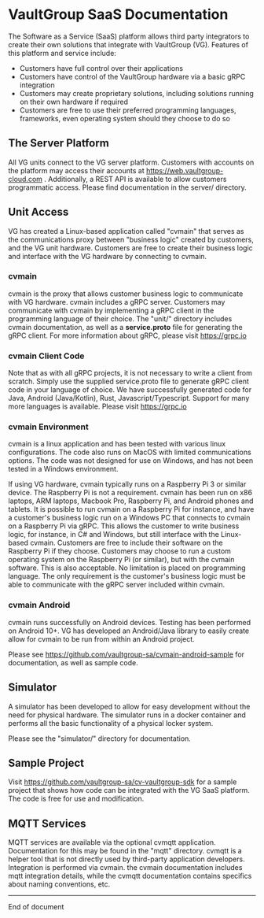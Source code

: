 # VaultGroup SaaS Documentation

The Software as a Service (SaaS) platform allows third party integrators to 
create their own solutions that integrate with VaultGroup (VG). Features of this platform
and service include:

- Customers have full control over their applications
- Customers have control of the VaultGroup hardware via a basic gRPC integration
- Customers may create  proprietary solutions, including solutions running on their own hardware if required
- Customers are free to use their preferred programming languages, frameworks, even operating system should they choose to do so

## The Server Platform

All VG units connect to the VG server platform. Customers with accounts on the platform may access
their accounts at https://web.vaultgroup-cloud.com . Additionally, a REST API is available to allow
customers programmatic access. Please find documentation in the server/ directory.

## Unit Access

VG has created a Linux-based application called "cvmain" that serves as the communications proxy
between "business logic" created by customers, and the VG unit hardware. 
Customers are free to create  their business logic and interface with the VG hardware by
connecting to cvmain.

### cvmain

cvmain is the proxy that allows customer business logic to communicate with VG hardware.
cvmain includes a gRPC server. Customers may communicate with cvmain by implementing a
gRPC client in the programming language of their choice. The "unit/" directory includes
cvmain documentation, as well as a **service.proto** file for generating the gRPC client. For
more information about gRPC, please visit https://grpc.io

### cvmain Client Code

Note that as with all gRPC projects, it is not necessary to write a client from scratch. Simply use
the supplied service.proto file to generate gRPC client code in your language of choice. We have successfully
generated code for Java, Android (Java/Kotlin), Rust, Javascript/Typescript. Support for many more
languages is available. Please visit https://grpc.io

### cvmain Environment

cvmain is a linux application and has been tested with various linux configurations. The code
also runs on MacOS with limited communications options. The code was not designed for use on
Windows, and has not been tested in a Windows environment.

If using VG hardware, cvmain typically runs on a Raspberry Pi 3 or similar device. The
Raspberry Pi is not a requirement. cvmain has been run on x86 laptops, ARM laptops, Macbook Pro,
Raspberry Pi, and Android phones and tablets. It is possible to run cvmain on a 
Raspberry Pi for instance, and have a customer's business logic run on a Windows PC 
that connects to cvmain on a Raspberry Pi via gRPC. This allows the customer to write
business logic, for instance, in C# and Windows, but still interface with the Linux-based
cvmain. Customers are free to include their software on the Raspberry Pi if they choose.
Customers may choose to run a custom operating system on the Raspberry Pi (or similar), but
with the cvmain software. This is also acceptable. No limitation is placed on
programming language. The only requirement is the customer's business logic must be
able to communicate with the gRPC server included within cvmain.

### cvmain Android

cvmain runs successfully on Android devices. Testing has been performed on Android 10+.
VG has developed an Android/Java library to easily create allow for cvmain to be run
from within an Android project.

Please see https://github.com/vaultgroup-sa/cvmain-android-sample for documentation,
as well as sample code.

## Simulator

A simulator has been developed to allow for easy development without the need for physical
hardware. The simulator runs in a docker container and performs all the basic functionality
of a physical locker system.

Please see the "simulator/" directory for documentation. 


## Sample Project

Visit https://github.com/vaultgroup-sa/cv-vaultgroup-sdk for a sample project that shows how
code can be integrated with the VG SaaS platform. The code is free for use and modification.

## MQTT Services

MQTT services are available via the optional cvmqtt application. Documentation for this may be
found in the "mqtt" directory. cvmqtt is a helper tool that is not directly used by
third-party application developers. Integration is performed via cvmain. the cvmain
documentation includes mqtt integration details, while the cvmqtt documentation contains
specifics about naming conventions, etc.



-----
End of document
